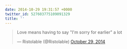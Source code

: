 ```yaml
---
date: 2014-10-29 19:31:57 +0000
twitter_id: 527603775109091329
title: ''
---
```


<blockquote class="twitter-tweet"><p lang="en" dir="ltr">Love means having to say &quot;I&#39;m sorry for earlier&quot; a lot</p>&mdash; Ristolable (@Ristolable) <a href="https://twitter.com/Ristolable/status/527574796918616064?ref_src=twsrc%5Etfw">October 29, 2014</a></blockquote>
<script async src="https://platform.twitter.com/widgets.js" charset="utf-8"></script>

